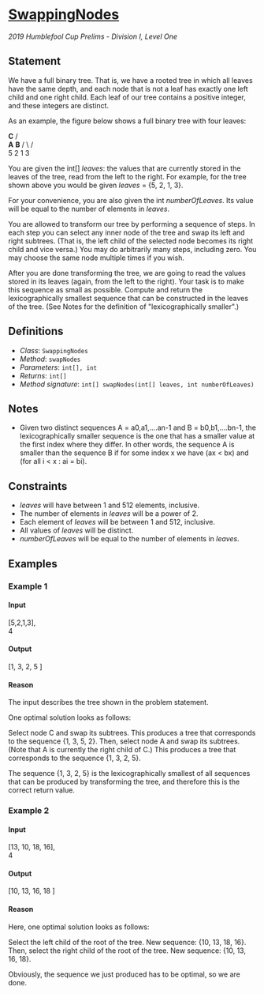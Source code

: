# [SwappingNodes](/tc?module=ProblemDetail&rd=17426&pm=15335)
*2019 Humblefool Cup Prelims - Division I, Level One*

## Statement
We have a full binary tree.
That is, we have a rooted tree in which all leaves have the same depth, and each node that is not a leaf has exactly one left child and one right child.
Each leaf of our tree contains a positive integer, and these integers are distinct.

As an example, the figure below shows a full binary tree with four leaves:

________C________
                             /                 \
                        ____A____           ____B____ 
                       /         \         /         \
		      5 	  2       1           3

You are given the int[] *leaves*: the values that are currently stored in the leaves of the tree, read from the left to the right.
For example, for the tree shown above you would be given *leaves* = {5, 2, 1, 3}.

For your convenience, you are also given the int *numberOfLeaves*.
Its value will be equal to the number of elements in *leaves*.

You are allowed to transform our tree by performing a sequence of steps.
In each step you can select any inner node of the tree and swap its left and right subtrees.
(That is, the left child of the selected node becomes its right child and vice versa.)
You may do arbitrarily many steps, including zero.
You may choose the same node multiple times if you wish.

After you are done transforming the tree, we are going to read the values stored in its leaves (again, from the left to the right).
Your task is to make this sequence as small as possible.
Compute and return the lexicographically smallest sequence that can be constructed in the leaves of the tree.
(See Notes for the definition of "lexicographically smaller".)

## Definitions
- *Class*: `SwappingNodes`
- *Method*: `swapNodes`
- *Parameters*: `int[], int`
- *Returns*: `int[]`
- *Method signature*: `int[] swapNodes(int[] leaves, int numberOfLeaves)`

## Notes
- Given two distinct sequences A = a0,a1,....an-1 and B = b0,b1,....bn-1, the lexicographically smaller sequence is the one that has a smaller value at the first index where they differ. In other words, the sequence A is smaller than the sequence B if for some index x we have (ax < bx) and (for all i < x : ai = bi).

## Constraints
- *leaves* will have between 1 and 512 elements, inclusive.
- The number of elements in *leaves* will be a power of 2.
- Each element of *leaves* will be between 1 and 512, inclusive.
- All values of *leaves* will be distinct.
- *numberOfLeaves* will be equal to the number of elements in *leaves*.

## Examples
### Example 1
#### Input
<c>[5,2,1,3],<br />4</c>
#### Output
<c>[1, 3, 2, 5 ]</c>
#### Reason
The input describes the tree shown in the problem statement.

One optimal solution looks as follows:

Select node C and swap its subtrees. This produces a tree that corresponds to the sequence {1, 3, 5, 2}.
Then, select node A and swap its subtrees. (Note that A is currently the right child of C.) This produces a tree that corresponds to the sequence {1, 3, 2, 5}.

The sequence {1, 3, 2, 5} is the lexicographically smallest of all sequences that can be produced by transforming the tree, and therefore this is the correct return value.

### Example 2
#### Input
<c>[13, 10, 18, 16],<br />4</c>
#### Output
<c>[10, 13, 16, 18 ]</c>
#### Reason
Here, one optimal solution looks as follows:

Select the left child of the root of the tree. New sequence: {10, 13, 18, 16}.
Then, select the right child of the root of the tree. New sequence: {10, 13, 16, 18}.

Obviously, the sequence we just produced has to be optimal, so we are done.


